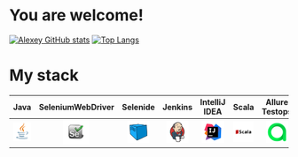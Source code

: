 # You are welcome!
[![Alexey GitHub stats](https://github-readme-stats.vercel.app/api?username=alex666-art&show_icons=true&theme=radical)](https://github.com/alex666-art/github-readme-stats)   [![Top Langs](https://github-readme-stats.vercel.app/api/top-langs/?username=alex666-art&layout=compact)](https://github.com/alex666-art/github-readme-stats)


# My stack


|              Java               |            SeleniumWebDriver            |  Selenide |                Jenkins                 |  IntelliJ IDEA | Scala    |             Allure Testops             |   
|:-------------------------------:|:-------------------------------:|:----:|:-------------------------------------:|:------:|:--------:|:-------------------------------:|
| ![Java](/images/Java.png) | ![SeleniumWD](/images/selenium.png) |![Selenide](/images/Selenoid.png) | ![Jenlins](/images/Jenkins.png) | ![IntelliJ IDEA](/images/Intelij_IDEA.png) | ![Scala](/images/scala.png) | ![Jenkins](/images/AllureTestOps.png) | 
